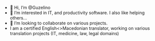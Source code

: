 - 👋 Hi, I’m @Guzelino
- 👀 I’m interested in IT, and productivity software. I also like helping others...
- 💞️ I’m looking to collaborate on various projects.
- I am a certified English<>Macedonian translator, working on various translation projects (IT, medicine, law, legal domains)

<!---
Guzelino/Guzelino is a ✨ special ✨ repository because its `README.md` (this file) appears on your GitHub profile.
You can click the Preview link to take a look at your changes.
--->
